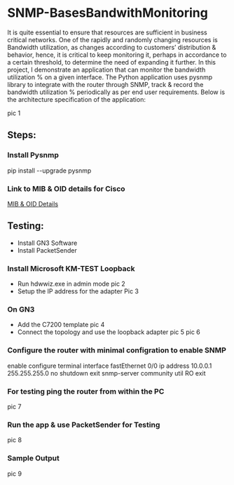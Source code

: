 # SNMP-BasesBandwithMonitoring

It is quite essential to ensure that resources are sufficient in business critical networks. One of the rapidly and randomly changing resources is Bandwidth utilization, as changes according to customers’ distribution & behavior, hence, it is critical to keep monitoring it, perhaps in accordance to a certain threshold, to determine the need of expanding it further.
In this project, I demonstrate an application that can monitor the bandwidth utilization % on a given interface. The Python application uses pysnmp library to integrate with the router through SNMP, track & record the bandwidth utilization % periodically as per end user requirements. Below is the architecture specification of the application: 

pic 1

## Steps: 

### Install Pysnmp
pip install --upgrade pysnmp

### Link to MIB & OID details for Cisco
[MIB & OID Details](https://content.cisco.com/chapter.sjs?uri=/searchable/chapter/content/en/us/td/docs/security/ise/2-6/admin_guide/b_ise_admin_guide_26/b_ise_admin_guide_26_chapter_0100001.html.xml)

## Testing:

- Install GN3 Software
- Install PacketSender

### Install Microsoft KM-TEST Loopback
- Run hdwwiz.exe in admin mode 
pic 2
- Setup the IP address for the adapter
Pic 3

### On GN3
- Add the C7200 template
pic 4
- Connect the topology and use the loopback adapter
pic 5
pic 6

### Configure the router with minimal configration to enable SNMP

enable
configure terminal
interface fastEthernet 0/0
ip address 10.0.0.1 255.255.255.0
no shutdown
exit
snmp-server community util RO
exit

### For testing ping the router from within the PC

pic 7

### Run the app & use PacketSender for Testing

pic 8

### Sample Output

pic 9



